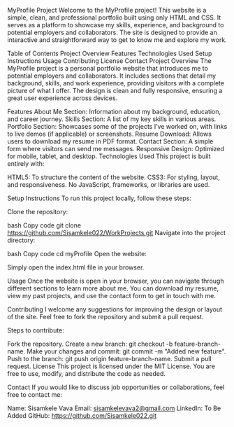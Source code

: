 MyProfile Project
Welcome to the MyProfile project! This website is a simple, clean, and professional portfolio built using only HTML and CSS. It serves as a platform to showcase my skills, experience, and background to potential employers and collaborators. The site is designed to provide an interactive and straightforward way to get to know me and explore my work.

Table of Contents
Project Overview
Features
Technologies Used
Setup Instructions
Usage
Contributing
License
Contact
Project Overview
The MyProfile project is a personal portfolio website that introduces me to potential employers and collaborators. It includes sections that detail my background, skills, and work experience, providing visitors with a complete picture of what I offer. The design is clean and fully responsive, ensuring a great user experience across devices.

Features
About Me Section: Information about my background, education, and career journey.
Skills Section: A list of my key skills in various areas.
Portfolio Section: Showcases some of the projects I’ve worked on, with links to live demos (if applicable) or screenshots.
Resume Download: Allows users to download my resume in PDF format.
Contact Section: A simple form where visitors can send me messages.
Responsive Design: Optimized for mobile, tablet, and desktop.
Technologies Used
This project is built entirely with:

HTML5: To structure the content of the website.
CSS3: For styling, layout, and responsiveness.
No JavaScript, frameworks, or libraries are used.

Setup Instructions
To run this project locally, follow these steps:

Clone the repository:

bash
Copy code
git clone https://github.com/Sisamkele022/WorkProjects.git
Navigate into the project directory:

bash
Copy code
cd myProfile
Open the website:

Simply open the index.html file in your browser.

Usage
Once the website is open in your browser, you can navigate through different sections to learn more about me. You can download my resume, view my past projects, and use the contact form to get in touch with me.

Contributing
I welcome any suggestions for improving the design or layout of the site. Feel free to fork the repository and submit a pull request.

Steps to contribute:

Fork the repository.
Create a new branch: git checkout -b feature-branch-name.
Make your changes and commit: git commit -m "Added new feature".
Push to the branch: git push origin feature-branch-name.
Submit a pull request.
License
This project is licensed under the MIT License. You are free to use, modify, and distribute the code as needed.

Contact
If you would like to discuss job opportunities or collaborations, feel free to contact me:

Name: Sisamkele Vava
Email: sisamkelevava2@gmail.com
LinkedIn: To Be Added 
GitHub: https://github.com/Sisamkele022.git
